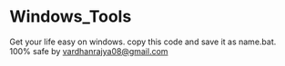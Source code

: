 # Windows_Tools
Get your life easy on windows.
copy this code and save it as name.bat.
100% safe by vardhanrajya08@gmail.com

